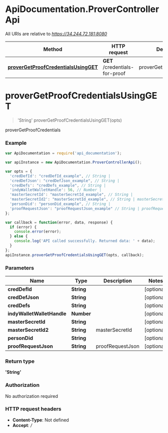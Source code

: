 # ApiDocumentation.ProverControllerApi

All URIs are relative to *https://34.244.72.181:8080*

Method | HTTP request | Description
------------- | ------------- | -------------
[**proverGetProofCredentialsUsingGET**](ProverControllerApi.md#proverGetProofCredentialsUsingGET) | **GET** /credentials-for-proof | proverGetProofCredentials


<a name="proverGetProofCredentialsUsingGET"></a>
# **proverGetProofCredentialsUsingGET**
> 'String' proverGetProofCredentialsUsingGET(opts)

proverGetProofCredentials

### Example
```javascript
var ApiDocumentation = require('api_documentation');

var apiInstance = new ApiDocumentation.ProverControllerApi();

var opts = { 
  'credDefId': "credDefId_example", // String | 
  'credDefJson': "credDefJson_example", // String | 
  'credDefs': "credDefs_example", // String | 
  'indyWalletWalletHandle': 56, // Number | 
  'masterSecretId': "masterSecretId_example", // String | 
  'masterSecretId2': "masterSecretId_example", // String | masterSecretId
  'personDid': "personDid_example", // String | 
  'proofRequestJson': "proofRequestJson_example" // String | proofRequestJson
};

var callback = function(error, data, response) {
  if (error) {
    console.error(error);
  } else {
    console.log('API called successfully. Returned data: ' + data);
  }
};
apiInstance.proverGetProofCredentialsUsingGET(opts, callback);
```

### Parameters

Name | Type | Description  | Notes
------------- | ------------- | ------------- | -------------
 **credDefId** | **String**|  | [optional] 
 **credDefJson** | **String**|  | [optional] 
 **credDefs** | **String**|  | [optional] 
 **indyWalletWalletHandle** | **Number**|  | [optional] 
 **masterSecretId** | **String**|  | [optional] 
 **masterSecretId2** | **String**| masterSecretId | [optional] 
 **personDid** | **String**|  | [optional] 
 **proofRequestJson** | **String**| proofRequestJson | [optional] 

### Return type

**'String'**

### Authorization

No authorization required

### HTTP request headers

 - **Content-Type**: Not defined
 - **Accept**: */*


